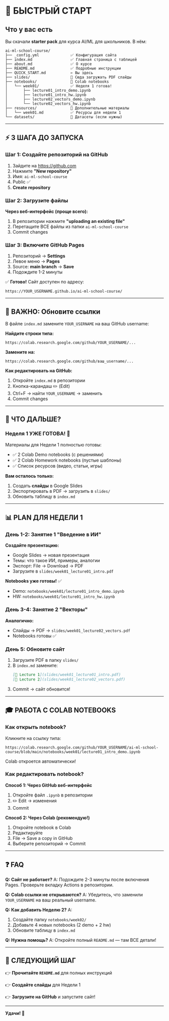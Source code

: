 # 🚀 БЫСТРЫЙ СТАРТ

## Что у вас есть

Вы скачали **starter pack** для курса AI/ML для школьников. В нём:

```
ai-ml-school-course/
├── _config.yml              ✅ Конфигурация сайта
├── index.md                 ✅ Главная страница с таблицей
├── about.md                 ✅ О курсе
├── README.md                ✅ Подробные инструкции
├── QUICK_START.md           ← Вы здесь
├── slides/                  📁 Сюда загружать PDF слайды
├── notebooks/               📁 Colab notebooks
│   └── week01/              ✅ Неделя 1 готова!
│       ├── lecture01_intro_demo.ipynb
│       ├── lecture01_intro_hw.ipynb
│       ├── lecture02_vectors_demo.ipynb
│       └── lecture02_vectors_hw.ipynb
├── resources/               📁 Дополнительные материалы
│   └── week01.md            ✅ Ресурсы для недели 1
└── datasets/                📁 Датасеты (если нужны)
```

---

## ⚡ 3 ШАГА ДО ЗАПУСКА

### Шаг 1: Создайте репозиторий на GitHub

1. Зайдите на https://github.com
2. Нажмите **"New repository"**
3. Имя: `ai-ml-school-course`
4. Public ✅
5. **Create repository**

### Шаг 2: Загрузите файлы

**Через веб-интерфейс (проще всего):**

1. В репозитории нажмите **"uploading an existing file"**
2. Перетащите ВСЕ файлы из папки `ai-ml-school-course`
3. Commit changes

### Шаг 3: Включите GitHub Pages

1. Репозиторий → **Settings**
2. Левое меню → **Pages**
3. Source: **main branch** → **Save**
4. Подождите 1-2 минуты

✅ **Готово!** Сайт доступен по адресу:
```
https://YOUR_USERNAME.github.io/ai-ml-school-course/
```

---

## 🔧 ВАЖНО: Обновите ссылки

В файле `index.md` замените `YOUR_USERNAME` на ваш GitHub username:

**Найдите строки типа:**
```
https://colab.research.google.com/github/YOUR_USERNAME/...
```

**Замените на:**
```
https://colab.research.google.com/github/ваш_username/...
```

**Как редактировать на GitHub:**
1. Откройте `index.md` в репозитории
2. Кнопка-карандаш ✏️ (Edit)
3. Ctrl+F → найти `YOUR_USERNAME` → заменить
4. Commit changes

---

## 📝 ЧТО ДАЛЬШЕ?

### Неделя 1 УЖЕ ГОТОВА! 🎉

Материалы для Недели 1 полностью готовы:
- ✅ 2 Colab Demo notebooks (с решениями)
- ✅ 2 Colab Homework notebooks (пустые шаблоны)
- ✅ Список ресурсов (видео, статьи, игры)

**Вам осталось только:**
1. Создать **слайды** в Google Slides
2. Экспортировать в PDF → загрузить в `slides/`
3. Обновить таблицу в `index.md`

---

## 📊 PLAN ДЛЯ НЕДЕЛИ 1

### День 1-2: Занятие 1 "Введение в ИИ"

**Создайте презентацию:**
- Google Slides → новая презентация
- Темы: что такое ИИ, примеры, аналогии
- Экспорт: File → Download → PDF
- Загрузите в `slides/week01_lecture01_intro.pdf`

**Notebooks уже готовы!** ✅
- Demo: `notebooks/week01/lecture01_intro_demo.ipynb`
- HW: `notebooks/week01/lecture01_intro_hw.ipynb`

### День 3-4: Занятие 2 "Векторы"

**Аналогично:**
- Слайды → PDF → `slides/week01_lecture02_vectors.pdf`
- Notebooks готовы ✅

### День 5: Обновите сайт

1. Загрузите PDF в папку `slides/`
2. В `index.md` замените:
   ```markdown
   [📝 Lecture 1](slides/week01_lecture01_intro.pdf)
   [📝 Lecture 2](slides/week01_lecture02_vectors.pdf)
   ```
3. Commit → сайт обновится!

---

## 🎓 РАБОТА С COLAB NOTEBOOKS

### Как открыть notebook?

Кликните на ссылку типа:
```
https://colab.research.google.com/github/YOUR_USERNAME/ai-ml-school-course/blob/main/notebooks/week01/lecture01_intro_demo.ipynb
```

Colab откроется автоматически!

### Как редактировать notebook?

**Способ 1: Через GitHub веб-интерфейс**
1. Откройте файл `.ipynb` в репозитории
2. ✏️ Edit → изменения
3. Commit

**Способ 2: Через Colab (рекомендую!)**
1. Откройте notebook в Colab
2. Редактируйте
3. File → Save a copy in GitHub
4. Выберите репозиторий → Commit

---

## ❓ FAQ

**Q: Сайт не работает?**
A: Подождите 2-3 минуты после включения Pages. Проверьте вкладку Actions в репозитории.

**Q: Colab ссылки не открываются?**
A: Убедитесь, что заменили `YOUR_USERNAME` на ваш реальный username.

**Q: Как добавить Неделю 2?**
A: 
1. Создайте папку `notebooks/week02/`
2. Добавьте 4 новых notebooks (2 demo + 2 hw)
3. Обновите таблицу в `index.md`

**Q: Нужна помощь?**
A: Откройте полный `README.md` — там ВСЕ детали!

---

## 🎯 СЛЕДУЮЩИЙ ШАГ

👉 **Прочитайте `README.md`** для полных инструкций

👉 **Создайте слайды** для Недели 1

👉 **Загрузите на GitHub** и запустите сайт!

---

**Удачи! 🚀**
